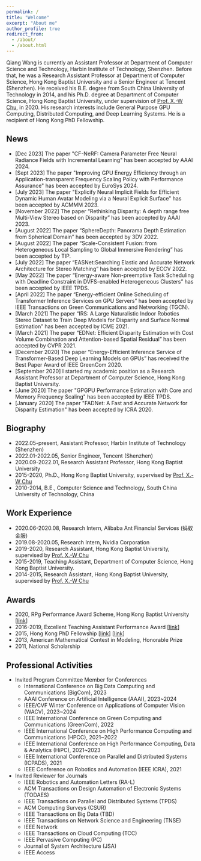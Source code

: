 ```yaml
---
permalink: /
title: "Welcome"
excerpt: "About me"
author_profile: true
redirect_from: 
  - /about/
  - /about.html
---
```



Qiang Wang is currently an Assistant Professor at Department of Computer Science and Technology, Harbin Institute of Technology, Shenzhen. Before that, he was a Research Assistant Professor at Department of Computer Science, Hong Kong Baptist University and a Senior Engineer at Tencent (Shenzhen). He received his B.E. degree from South China University of Technology in 2014, and his Ph.D. degree at Department of Computer Science, Hong Kong Baptist University, under supervision of [Prof. X.-W Chu](https://sites.google.com/view/chuxiaowen), in 2020. His research interests include General Purpose GPU Computing, Distributed Computing, and Deep Learning Systems. He is a recipient of Hong Kong PhD Fellowship.

## News
+ \[Dec 2023\] The paper "CF-NeRF: Camera Parameter Free Neural Radiance Fields with Incremental Learning" has been accepted by AAAI 2024.
+ \[Sept 2023\] The paper "Improving GPU Energy Efficiency through an Application-transparent Frequency Scaling Policy with Performance Assurance" has been accepted by EuroSys 2024.
+ \[July 2023\] The paper "Explicify Neural Implicit Fields for Efficient Dynamic Human Avatar Modeling via a Neural Explicit Surface" has been accepted by ACMMM 2023.
+ \[November 2022\] The paper “Rethinking Disparity: A depth range free Multi-View Stereo based on Disparity” has been accepted by AAAI 2023. 
+ \[August 2022\] The paper “SphereDepth: Panorama Depth Estimation from Spherical Domain” has been accepted by 3DV 2022. 
+ \[August 2022\] The paper “Scale-Consistent Fusion: from Heterogeneous Local Sampling to Global Immersive Rendering” has been accepted by TIP. 
+ \[July 2022\] The paper “EASNet:Searching Elastic and Accurate Network Architecture for Stereo Matching” has been accepted by ECCV 2022. 
+ \[May 2022\] The paper “Energy-aware Non-preemptive Task Scheduling with Deadline Constraint in DVFS-enabled Heterogeneous Clusters” has been accepted by IEEE TPDS. 
+ \[April 2022\] The paper “Energy-efficient Online Scheduling of Transformer Inference Services on GPU Servers” has been accepted by IEEE Transactions on Green Communications and Networking (TGCN). 
+ \[March 2021\] The paper “IRS: A Large Naturalistic Indoor Robotics Stereo Dataset to Train Deep Models for Disparity and Surface Normal Estimation” has been accepted by ICME 2021.
+ \[March 2021\] The paper “EDNet: Efficient Disparity Estimation with Cost Volume Combination and Attention-based Spatial Residual” has been accepted by CVPR 2021.
+ \[December 2020\] The paper “Energy-Efficient Inference Service of Transformer-Based Deep Learning Models on GPUs” has received the Best Paper Award of IEEE GreenCom 2020.
+ \[September 2020\] I started my academic position as a Research Assistant Professor at Department of Computer Science, Hong Kong Baptist University.
+ \[June 2020\] The paper "GPGPU Performance Estimation with Core and Memory Frequency Scaling" has been accepted by IEEE TPDS.
+ \[January 2020\] The paper "FADNet: A Fast and Accurate Network for Disparity Estimation" has been accepted by ICRA 2020.

## Biography
+ 2022.05-present, Assistant Professor, Harbin Institute of Technology (Shenzhen)
+ 2022.01-2022.05, Senior Engineer, Tencent (Shenzhen)
+ 2020.09-2022.01, Research Assistant Professor, Hong Kong Baptist University
+ 2015-2020, Ph.D., Hong Kong Baptist University, supervised by [Prof. X.-W Chu](https://www.comp.hkbu.edu.hk/~chxw/)
+ 2010-2014, B.E., Computer Science and Technology, South China University of Technology, China

## Work Experience
+ 2020.06-2020.08, Research Intern, Alibaba Ant Financial Services (蚂蚁金服)
+ 2019.08-2020.05, Research Intern, Nvidia Corporation
+ 2019-2020, Research Assistant, Hong Kong Baptist University, supervised by [Prof. X.-W Chu](https://www.comp.hkbu.edu.hk/~chxw/)
+ 2015-2019, Teaching Assistant, Department of Computer Science, Hong Kong Baptist University.
+ 2014-2015, Research Assistant, Hong Kong Baptist University, supervised by [Prof. X.-W Chu](https://www.comp.hkbu.edu.hk/~chxw/)

## Awards
+ 2020, RPg Performance Award Scheme, Hong Kong Baptist University \[[link](https://www.comp.hkbu.edu.hk/v1/?pid=48)\]
+ 2016-2019, Excellent Teaching Assistant Performance Award \[[link](https://www.comp.hkbu.edu.hk/v1/?pid=48)\]
+ 2015, Hong Kong PhD Fellowship \[[link](https://cerg1.ugc.edu.hk/hkpfs/index.html)\] \[[link](https://www.comp.hkbu.edu.hk/v1/?pid=48)\]
+ 2013, American Mathematical Contest in Modeling, Honorable Prize
+ 2011, National Scholarship

## Professional Activities
+ Invited Program Committee Member for Conferences
    + International Conference on Big Data Computing and Communications (BigCom), 2023
    + AAAI Conference on Artificial Intelligence (AAAI), 2023~2024
    + IEEE/CVF Winter Conference on Applications of Computer Vision (WACV), 2023~2024
    + IEEE International Conference on Green Computing and Communications (GreenCom), 2022
    + IEEE International Conference on High Performance Computing and Communications (HPCC), 2021~2022
    + IEEE International Conference on High Performance Computing, Data & Analytics (HiPC), 2021~2023
    + IEEE International Conference on Parallel and Distributed Systems (ICPADS), 2021
    + IEEE Conference on Robotics and Automation (IEEE ICRA), 2021
+ Invited Reviewer for Journals
    + IEEE Robotics and Automation Letters (RA-L)
    + ACM Transactions on Design Automation of Electronic Systems (TODAES)
    + IEEE Transactions on Parallel and Distributed Systems (TPDS)
    + ACM Computing Surveys (CSUR)
    + IEEE Transactions on Big Data (TBD)
    + IEEE Transactions on Network Science and Engineering (TNSE)
    + IEEE Network 
    + IEEE Transactions on Cloud Computing (TCC)
    + IEEE Pervasive Computing (PC)
    + Journal of System Architecture (JSA)
    + IEEE Access
